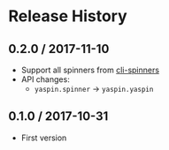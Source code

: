 Release History
===============

0.2.0 / 2017-11-10
------------------

* Support all spinners from [cli-spinners](https://github.com/sindresorhus/cli-spinners)
* API changes:
    - `yaspin.spinner` -> `yaspin.yaspin`


0.1.0 / 2017-10-31
------------------

* First version
